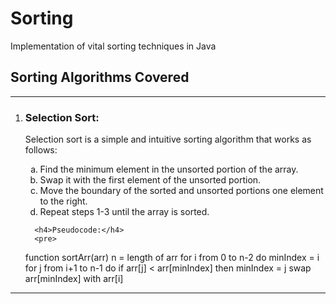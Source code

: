 <!DOCTYPE html>
<html lang="en">
<head>
<meta charset="UTF-8">
<meta name="viewport" content="width=device-width, initial-scale=1.0">
<title>Sorting</title>
</head>
<body>

<h1>Sorting</h1>
<p>Implementation of vital sorting techniques in Java</p>

<h2>Sorting Algorithms Covered</h2>
<hr>

<ol>
   <li>
      <h3>Selection Sort:</h3>
      <p>Selection sort is a simple and intuitive sorting algorithm that works as follows:</p>
      <ol type="a">
         <li>Find the minimum element in the unsorted portion of the array.</li>
         <li>Swap it with the first element of the unsorted portion.</li>
         <li>Move the boundary of the sorted and unsorted portions one element to the right.</li>
         <li>Repeat steps 1-3 until the array is sorted.</li>
      </ol>

      <h4>Pseudocode:</h4>
      <pre>
function sortArr(arr)
   n = length of arr
   for i from 0 to n-2 do
      minIndex = i
      for j from i+1 to n-1 do
         if arr[j] &lt; arr[minIndex] then
            minIndex = j
      swap arr[minIndex] with arr[i]
      </pre>
   </li>
</ol>

<hr>

</body>
</html>
